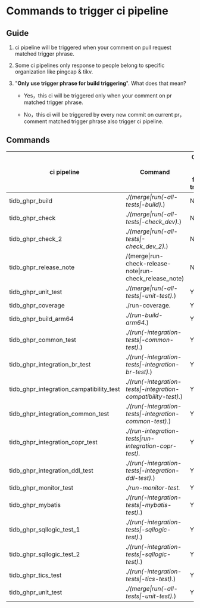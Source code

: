 # Commands to trigger ci pipeline

## Guide

1. ci pipeline will be triggered when your comment on pull request matched trigger phrase.

2. Some ci pipelines only response to people belong to specific organization like pingcap & tikv.

3. "**Only use trigger phrase for build triggering**". What does that mean?

   * Yes，this ci will be triggered only when your comment on pr matched trigger phrase.

   * No，this ci will be triggered by every new commit on current pr，comment matched trigger phrase also trigger ci pipeline.

## Commands

| ci pipeline                              | Command                                                      | Only use trigger phrase for build triggering |
| ---------------------------------------- | ------------------------------------------------------------ | -------------------------------------------- |
| tidb_ghpr_build                          | .*\/(merge\|run(-all-tests\|-build).*)                       | No                                           |
| tidb_ghpr_check                          | .*\/(merge\|run(-all-tests\|-check_dev).*)                   | No                                           |
| tidb_ghpr_check_2                        | .*\/(merge\|run(-all-tests\|-check_dev_2).*)                 | No                                           |
| tidb_ghpr_release_note                   | /(merge\|run-check-release-note\|run-check_release_note)     | No                                           |
| tidb_ghpr_unit_test                      | .*\/(merge\|run(-all-tests\|-unit-test).*)                   | Yes                                          |
| tidb_ghpr_coverage                       | .\/run-coverage.                                             | Yes                                          |
| tidb_ghpr_build_arm64                    | .*\/(run-build-arm64.*)                                      | Yes                                          |
| tidb_ghpr_common_test                    | .*\/(run(-integration-tests\|-common-test).*)                | Yes                                          |
| tidb_ghpr_integration_br_test            | .*\/(run(-integration-tests\|-integration-br-test).*)        | Yes                                          |
| tidb_ghpr_integration_campatibility_test | .*\/(run(-integration-tests\|-integration-compatibility-test).*) | Yes                                          |
| tidb_ghpr_integration_common_test        | .*\/(run(-integration-tests\|-integration-common-test).*)    | Yes                                          |
| tidb_ghpr_integration_copr_test          | .*\/(run-integration-tests\|run-integration-copr-test).*     | Yes                                          |
| tidb_ghpr_integration_ddl_test           | .*\/(run(-integration-tests\|-integration-ddl-test).*)       | Yes                                          |
| tidb_ghpr_monitor_test                   | .*\/run-monitor-test.*                                       | Yes                                          |
| tidb_ghpr_mybatis                        | .*\/(run(-integration-tests\|-mybatis-test).*)               | Yes                                          |
| tidb_ghpr_sqllogic_test_1                | .*\/(run(-integration-tests\|-sqllogic-test).*)              | Yes                                          |
| tidb_ghpr_sqllogic_test_2                | .*\/(run(-integration-tests\|-sqllogic-test).*)              | Yes                                          |
| tidb_ghpr_tics_test                      | .*\/(run(-integration-tests\|-tics-test).*)                  | Yes                                          |
| tidb_ghpr_unit_test                      | .*\/(merge\|run(-all-tests\|-unit-test).*)                   | Yes                                          |

